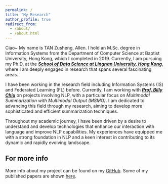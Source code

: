 ```yaml
---
permalink: /
title: "My Research"
author_profile: true
redirect_from: 
  - /about/
  - /about.html
---
```

Ciao~
My name is TAN Zusheng, Allen. I hold an M.Sc. degree in Information Systems from the Department of Computer Science at Baptist University, Hong Kong, which I completed in 2019. Currently, I am pursuing my Ph.D. at the [***School of Data Science at Lingnan University, Hong Kong***](https://www.ln.edu.hk/sds), where I am deeply engaged in research that spans several fascinating areas.

I have been working in the research field including Information Systems (IS) and Federated Learning (FL) before. Currently, I am working with [***Prof. Billy Chiu***](https://billy322.github.io/) on projects involving NLP, with a particular focus on *Multimodal Summarization with Multimodal Output (MSMO)*. I am dedicated to advancing this field through my research, aiming to develop more sophisticated and efficient summarization techniques.

Throughout my academic journey, I have been driven by a desire to understand and develop technologies that enhance our interaction with language and improve NLP capabilities. My experiences have equipped me with a strong foundation in NLP and a keen interest in contributing to its dynamic and rapidly evolving landscape.

For more info
------
More info about my project can be found on my [GitHub](https://github.com/allent4n). Some of my published papers are shown [here](https://scholar.google.com/citations?user=stTO7pwAAAAJ&hl=en).
